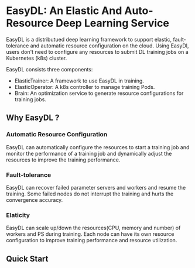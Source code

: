 # EasyDL: An Elastic And Auto-Resource Deep Learning Service

EasyDL is a distributued deep learning framework to support elastic,
fault-tolerance and automatic resource configuration on the cloud.
Using EasyDl, users don't need to configure any resources to submit
DL training jobs on a Kubernetes (k8s) cluster. 

EasyDL consists three components:
- ElasticTrainer: A framework to use EasyDL in training.
- ElasticOperator: A k8s controller to manage training Pods.
- Brain: An optimization service to generate resource
configurations for training jobs.


## Why EasyDL ?

### Automatic Resource Configuration
EasyDL can automatically configure the resources to start a training job
and monitor the performance of a training job and dynamically adjust
the resources to improve the training performance.

### Fault-tolerance
EasyDL can recover failed parameter servers and workers and resume the training.
Some failed nodes do not interrupt the training and hurts the convergence
accuracy.

### Elaticity
EasyDL can scale up/down the resources(CPU, memory and number) of workers
and PS during training. Each node can have its own resource configuration
to improve training performance and resource utilization.


## Quick Start
